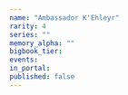 ```yaml
---
name: "Ambassador K'Ehleyr"
rarity: 4
series: ""
memory_alpha: ""
bigbook_tier:
events:
in_portal:
published: false
---
```

